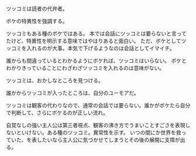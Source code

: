 ツッコミは読者の代弁者。

ボケの特異性を強調する。

ツッコミもある種のボケではある。
本では会話にツッコミは要らないと言ってたけど、特異性を明示する意味ではやはりあると面白い。
ただ、ボケとしてツッコミを入れるのが大事。本気で下げるようなのは会話としてイマイチ。

誰からも間違っているとわかるようにボケれば、ツッコミはいらない。
ボケとわかりきっていることにわざわざツッコミを入れるのは意味がない。

ツッコミは、おかしなところを見つける。

誰かからツッコミが入ったところは、自分のユーモアだ。

ツッコミは観客の代わりなので、通常の会話では要らない。誰かがボケたら自分で判断して、さらにボケるのが正しい流れ。

自覚なしの強い主人公は第三者視点、観客の沸き方でうまいことすごさを表現しないといけない。ある種のツッコミ。異常性を示す。
いつの間にか世界を救っていた、を表したいなら主人公に気づかせてしまうとその後の展開に支障が出る。
